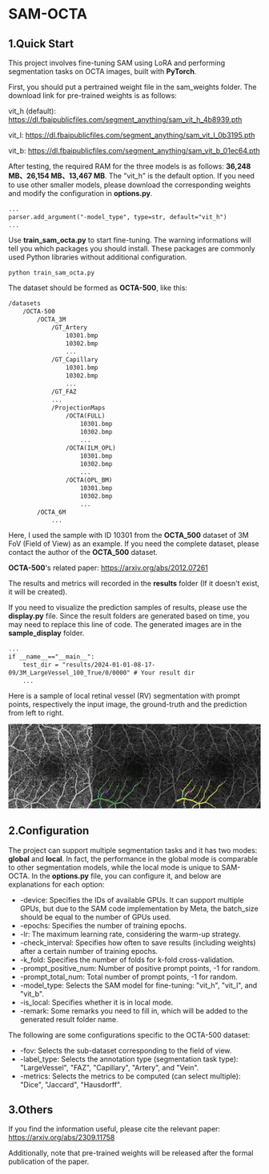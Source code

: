 # SAM-OCTA


## 1.Quick Start

This project involves fine-tuning SAM using LoRA and performing segmentation tasks on OCTA images, built with **PyTorch**.

First, you should put a pertrained weight file in the sam_weights folder. The download link for pre-trained weights is as follows:

vit_h (default): https://dl.fbaipublicfiles.com/segment_anything/sam_vit_h_4b8939.pth 

vit_l: https://dl.fbaipublicfiles.com/segment_anything/sam_vit_l_0b3195.pth

vit_b: https://dl.fbaipublicfiles.com/segment_anything/sam_vit_b_01ec64.pth

After testing, the required RAM for the three models is as follows: **36,248 MB、26,154 MB、13,467 MB**. The "vit_h" is the default option. If you need to use other smaller models, please download the corresponding weights and modify the configuration in **options.py**.

    ...
    parser.add_argument("-model_type", type=str, default="vit_h")
    ...

Use **train_sam_octa.py** to start fine-tuning. The warning informations will tell you which packages you should install. These packages are commonly used Python libraries without additional configuration.

    python train_sam_octa.py

The dataset should be formed as **OCTA-500**, like this:

    /datasets
        /OCTA-500
            /OCTA_3M
                /GT_Artery
                    10301.bmp
                    10302.bmp
                    ...
                /GT_Capillary
                    10301.bmp
                    10302.bmp
                    ...
                /GT_FAZ
                ...
                /ProjectionMaps
                    /OCTA(FULL)
                        10301.bmp
                        10302.bmp
                        ...
                    /OCTA(ILM_OPL)
                        10301.bmp
                        10302.bmp
                        ...
                    /OCTA(OPL_BM)
                        10301.bmp
                        10302.bmp
                        ...
            /OCTA_6M
                ...

Here, I used the sample with ID 10301 from the **OCTA_500** dataset of 3M FoV (Field of View) as an example. If you need the complete dataset, please contact the author of the **OCTA_500** dataset.

**OCTA-500**'s related paper: https://arxiv.org/abs/2012.07261

The results and metrics will recorded in the **results** folder (If it doesn't exist, it will be created).

If you need to visualize the prediction samples of results, please use the **display.py** file. Since the result folders are generated based on time, you may need to replace this line of code. The generated images are in the **sample_display** folder.

    ...
    if __name__=="__main__":
        test_dir = "results/2024-01-01-08-17-09/3M_LargeVessel_100_True/0/0000" # Your result dir
        ...

Here is a sample of local retinal vessel (RV) segmentation with prompt points, respectively the input image, the ground-truth and the prediction from left to right.

![Sample](./figures/sample.png)


## 2.Configuration

The project can support multiple segmentation tasks and it has two modes: **global** and **local**. In fact, the performance in the global mode is comparable to other segmentation models, while the local mode is unique to SAM-OCTA. In the **options.py** file, you can configure it, and below are explanations for each option:

* -device: Specifies the IDs of available GPUs. It can support multiple GPUs, but due to the SAM code implementation by Meta, the batch_size should be equal to the number of GPUs used.
* -epochs: Specifies the number of training epochs.
* -lr: The maximum learning rate, considering the warm-up strategy.
* -check_interval: Specifies how often to save results (including weights) after a certain number of training epochs.
* -k_fold: Specifies the number of folds for k-fold cross-validation.
* -prompt_positive_num: Number of positive prompt points, -1 for random.
* -prompt_total_num: Total number of prompt points, -1 for random.
* -model_type: Selects the SAM model for fine-tuning: "vit_h", "vit_l", and "vit_b".
* -is_local: Specifies whether it is in local mode.
* -remark: Some remarks you need to fill in, which will be added to the generated result folder name.

The following are some configurations specific to the OCTA-500 dataset:

* -fov: Selects the sub-dataset corresponding to the field of view.
* -label_type: Selects the annotation type (segmentation task type): "LargeVessel", "FAZ", "Capillary", "Artery", and "Vein".
* -metrics: Selects the metrics to be computed (can select multiple): "Dice", "Jaccard", "Hausdorff".

## 3.Others

 If you find the information useful, please cite the relevant paper:  https://arxiv.org/abs/2309.11758

Additionally, note that pre-trained weights will be released after the formal publication of the paper.